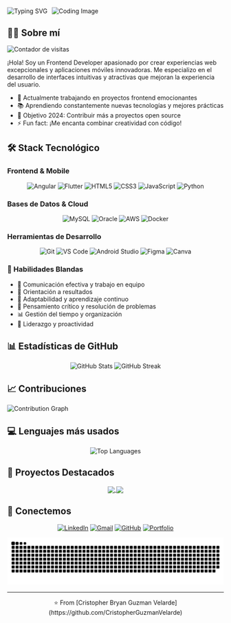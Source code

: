# <div align="center">
  <img src="https://readme-typing-svg.demolab.com?font=Fira+Code&pause=1000&color=2E96F7&center=true&vCenter=true&width=435&lines=¡Hola!+👋+Soy+Cristopher;Frontend+Developer;Creando+experiencias+web+increíbles" alt="Typing SVG" />
</div>

<img align="right" width="400" alt="Coding Image" src="https://i.imgur.com/PzXcspD.png"/>

## 👨‍💻 Sobre mí
<p align="left">
  <img src="https://komarev.com/ghpvc/?username=CristopherGuzmanVelarde&label=Visitas%20al%20perfil&color=0e75b6&style=flat" alt="Contador de visitas" />
</p>

¡Hola! Soy un Frontend Developer apasionado por crear experiencias web excepcionales y aplicaciones móviles innovadoras. Me especializo en el desarrollo de interfaces intuitivas y atractivas que mejoran la experiencia del usuario.

- 🚀 Actualmente trabajando en proyectos frontend emocionantes
- 📚 Aprendiendo constantemente nuevas tecnologías y mejores prácticas
- 🎯 Objetivo 2024: Contribuir más a proyectos open source
- ⚡ Fun fact: ¡Me encanta combinar creatividad con código!

## 🛠️ Stack Tecnológico

### Frontend & Mobile
<div align="center">

![Angular](https://img.shields.io/badge/Angular-DD0031?style=for-the-badge&logo=angular&logoColor=white)
![Flutter](https://img.shields.io/badge/Flutter-02569B?style=for-the-badge&logo=flutter&logoColor=white)
![HTML5](https://img.shields.io/badge/HTML5-E34F26?style=for-the-badge&logo=html5&logoColor=white)
![CSS3](https://img.shields.io/badge/CSS3-1572B6?style=for-the-badge&logo=css3&logoColor=white)
![JavaScript](https://img.shields.io/badge/JavaScript-F7DF1E?style=for-the-badge&logo=javascript&logoColor=black)
![Python](https://img.shields.io/badge/Python-3776AB?style=for-the-badge&logo=python&logoColor=white)

</div>

### Bases de Datos & Cloud
<div align="center">

![MySQL](https://img.shields.io/badge/MySQL-4479A1?style=for-the-badge&logo=mysql&logoColor=white)
![Oracle](https://img.shields.io/badge/Oracle-F80000?style=for-the-badge&logo=oracle&logoColor=white)
![AWS](https://img.shields.io/badge/AWS-232F3E?style=for-the-badge&logo=amazon-aws&logoColor=white)
![Docker](https://img.shields.io/badge/Docker-2496ED?style=for-the-badge&logo=docker&logoColor=white)

</div>

### Herramientas de Desarrollo
<div align="center">

![Git](https://img.shields.io/badge/Git-F05032?style=for-the-badge&logo=git&logoColor=white)
![VS Code](https://img.shields.io/badge/VS_Code-007ACC?style=for-the-badge&logo=visual-studio-code&logoColor=white)
![Android Studio](https://img.shields.io/badge/Android_Studio-3DDC84?style=for-the-badge&logo=android-studio&logoColor=white)
![Figma](https://img.shields.io/badge/Figma-F24E1E?style=for-the-badge&logo=figma&logoColor=white)
![Canva](https://img.shields.io/badge/Canva-00C4CC?style=for-the-badge&logo=canva&logoColor=white)

</div>

### 🤝 Habilidades Blandas
- 💬 Comunicación efectiva y trabajo en equipo
- 🎯 Orientación a resultados
- 🔄 Adaptabilidad y aprendizaje continuo
- 🤔 Pensamiento crítico y resolución de problemas
- 📊 Gestión del tiempo y organización
- 🌟 Liderazgo y proactividad

## 📊 Estadísticas de GitHub
<div align="center">
  <img src="https://github-readme-stats.vercel.app/api?username=CristopherGuzmanVelarde&show_icons=true&theme=tokyonight" alt="GitHub Stats" height="165" />
  <img src="https://github-readme-streak-stats.herokuapp.com/?user=CristopherGuzmanVelarde&theme=tokyonight" alt="GitHub Streak" height="165" />
</div>

## 📈 Contribuciones
<img src="https://github-readme-activity-graph.vercel.app/graph?username=CristopherGuzmanVelarde&theme=tokyo-night&hide_border=true" alt="Contribution Graph" />

## 💻 Lenguajes más usados
<div align="center">
  <img src="https://github-readme-stats.vercel.app/api/top-langs/?username=CristopherGuzmanVelarde&layout=compact&theme=tokyonight" alt="Top Languages" />
</div>

## 🌟 Proyectos Destacados
<div align="center">
  <a href="https://github.com/CristopherGuzmanVelarde/proyecto1">
    <img align="center" src="https://github-readme-stats.vercel.app/api/pin/?username=CristopherGuzmanVelarde&repo=proyecto1&theme=tokyonight" />
  </a>
  <a href="https://github.com/CristopherGuzmanVelarde/proyecto2">
    <img align="center" src="https://github-readme-stats.vercel.app/api/pin/?username=CristopherGuzmanVelarde&repo=proyecto2&theme=tokyonight" />
  </a>
</div>

## 🤝 Conectemos
<div align="center">

[![LinkedIn](https://img.shields.io/badge/LinkedIn-0077B5?style=for-the-badge&logo=linkedin&logoColor=white)](https://www.linkedin.com/in/cristopher-guzmán-velarde-3212971a6/)
[![Gmail](https://img.shields.io/badge/Gmail-D14836?style=for-the-badge&logo=gmail&logoColor=white)](mailto:cristopher.guzman@vallegrande.edu.pe)
[![GitHub](https://img.shields.io/badge/GitHub-100000?style=for-the-badge&logo=github&logoColor=white)](https://github.com/CristopherGuzmanVelarde)
[![Portfolio](https://img.shields.io/badge/Portfolio-FF7139?style=for-the-badge&logo=Firefox-Browser&logoColor=white)](https://tu-portfolio.com)

</div>

<div align="center">
  <img src="https://raw.githubusercontent.com/Platane/snk/output/github-contribution-grid-snake.svg" alt="snake" />
</div>

---
<div align="center">
  ⭐️ From [Cristopher Bryan Guzman Velarde](https://github.com/CristopherGuzmanVelarde)
</div>
